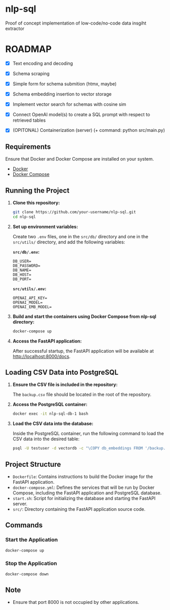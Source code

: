 # nlp-sql
Proof of concept implementation of low-code/no-code data insgiht extractor


# ROADMAP

- [x] Text encoding and decoding 
- [x] Schema scraping
- [x] Simple form for schema submition (htmx, maybe)
- [x] Schema embedding insertion to vector storage
- [x] Implement vector search for schemas with cosine sim
- [x] Connect OpenAI model(s) to create a SQL prompt with respect to retrieved tables
- [x] (OPITONAL) Containerization (server) (+ command: python src/main.py)


## Requirements

Ensure that Docker and Docker Compose are installed on your system.

- [Docker](https://docs.docker.com/get-docker/)
- [Docker Compose](https://docs.docker.com/compose/install/)

## Running the Project

1. **Clone this repository:**

   ```bash
   git clone https://github.com/your-username/nlp-sql.git
   cd nlp-sql
   ```

2. **Set up environment variables:**

   Create two `.env` files, one in the `src/db/` directory and one in the `src/utils/` directory, and add the following variables:

   **`src/db/.env`:**

   ```env
   DB_USER=
   DB_PASSWORD=
   DB_NAME=
   DB_HOST=
   DB_PORT=
   ```

   **`src/utils/.env`:**

   ```env
   OPENAI_API_KEY=
   OPENAI_MODEL=
   OPENAI_EMB_MODEL=
   ```

3. **Build and start the containers using Docker Compose from nlp-sql directory:**

   ```bash
   docker-compose up 
   ```

3. **Access the FastAPI application:**

   After successful startup, the FastAPI application will be available at [http://localhost:8000/docs](http://localhost:8000/docs).

## Loading CSV Data into PostgreSQL

1. **Ensure the CSV file is included in the repository:**

   The `backup.csv` file should be located in the root of the repository.

2. **Access the PostgreSQL container:**

   ```bash
   docker exec -it nlp-sql-db-1 bash
   ```

3. **Load the CSV data into the database:**

   Inside the PostgreSQL container, run the following command to load the CSV data into the desired table:

   ```bash
   psql -U testuser -d vectordb -c "\COPY db_embeddings FROM '/backup.csv' CSV HEADER;"
   ```

## Project Structure

- `Dockerfile`: Contains instructions to build the Docker image for the FastAPI application.
- `docker-compose.yml`: Defines the services that will be run by Docker Compose, including the FastAPI application and PostgreSQL database.
- `start.sh`: Script for initializing the database and starting the FastAPI server.
- `src/`: Directory containing the FastAPI application source code.

## Commands

### Start the Application

```bash
docker-compose up 
```

### Stop the Application

```bash
docker-compose down
```

## Note

- Ensure that port 8000 is not occupied by other applications.
